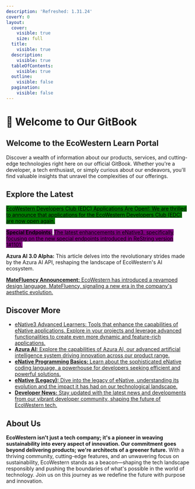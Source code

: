 ```yaml
---
description: 'Refreshed: 1.31.24'
coverY: 0
layout:
  cover:
    visible: true
    size: full
  title:
    visible: true
  description:
    visible: true
  tableOfContents:
    visible: true
  outline:
    visible: false
  pagination:
    visible: false
---
```


# 👋 Welcome to Our GitBook

## **Welcome to the EcoWestern Learn Portal**

Discover a wealth of information about our products, services, and cutting-edge technologies right here on our official GitBook. Whether you're a developer, a tech enthusiast, or simply curious about our endeavors, you'll find valuable insights that unravel the complexities of our offerings.

## **Explore the Latest**

[<mark style="background-color:green;">EcoWestern Developers Club (EDC) Applications Are Open!: We are thrilled to announce that applications for the EcoWestern Developers Club (EDC) are now open again.</mark>](developer-news/ecowestern-developers-club-edc-applications-are-open.md)

[<mark style="background-color:purple;">**Special Endpoints:**</mark> <mark style="background-color:purple;"></mark><mark style="background-color:purple;">The latest enhancements in eNative3, specifically focusing on the new special endpoints introduced in ReString version 1#1101.</mark>](enative3/new-special-endpoints-in-restring-1-1101.md)

**Azura AI 3.0 Alpha:** This article delves into the revolutionary strides made by the Azura AI API, reshaping the landscape of EcoWestern's AI ecosystem.

[**MateFluency Announcement:** EcoWestern has introduced a revamped design language, MateFluency, signaling a new era in the company's aesthetic evolution.](developer-news/matefluency-ddk-and-dtk-announcement.md)

## **Discover More**

* [eNative3 Advanced Learners: Tools that enhance the capabilities of eNative applications. Explore in your projects and leverage advanced functionalities to create even more dynamic and feature-rich applications.](broken-reference)
* [**Azura AI:** Explore the capabilities of Azura AI, our advanced artificial intelligence system driving innovation across our product range.](broken-reference)
* [**eNative Programming Basics:** Learn about the sophisticated eNative coding language, a powerhouse for developers seeking efficient and powerful solutions.](broken-reference)
* [**eNative (Legacy):** Dive into the legacy of eNative, understanding its evolution and the impact it has had on our technological landscape.](broken-reference)
* [**Developer News:** Stay updated with the latest news and developments from our vibrant developer community, shaping the future of EcoWestern tech.](broken-reference)

## **About Us**

**EcoWestern isn't just a tech company; it's a pioneer in weaving sustainability into every aspect of innovation. Our commitment goes beyond delivering products; we're architects of a greener future.** With a thriving community, cutting-edge features, and an unwavering focus on sustainability, EcoWestern stands as a beacon—shaping the tech landscape responsibly and pushing the boundaries of what's possible in the world of technology. Join us on this journey as we redefine the future with purpose and innovation.
